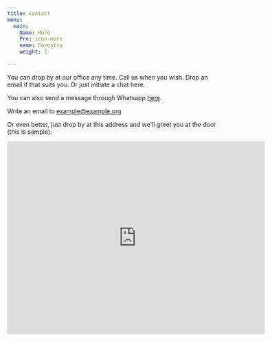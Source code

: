 ```yaml
---
title: Contact
menu:
  main:
    Name: More
    Pre: icon-more
    name: Forestry
    weight: 1

---
```

You can drop by at our office any time. Call us when you wish. Drop an email if that suits you. Or just initiate a chat here. 

You can also send a message through Whatsapp <a class="whatsapp" href="https://api.whatsapp.com/send?phone={{$.Site.Params.whatsapp}}&text=&source=&data=">here</a>.

Write an email to example@example.org 

Or even better, just drop by at this address and we'll greet you at the door (this is sample): 
<iframe class="location-google-map" src="https://www.google.com/maps/embed?pb=!1m18!1m12!1m3!1d3888.0230454168286!2d80.2416435148831!3d12.9703771184144!2m3!1f0!2f0!3f0!3m2!1i1024!2i768!4f13.1!3m3!1m2!1s0x3a525d6d83737615%3A0xcd29db3c9f6fbd0c!2sGlobal%20Infocity!5e0!3m2!1sen!2sin!4v1567620313511!5m2!1sen!2sin" width="600" height="450" frameborder="0" style="border:0;" allowfullscreen=""></iframe>